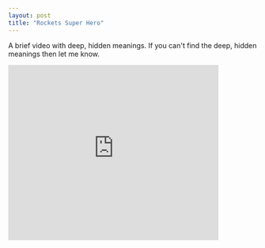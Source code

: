 ```yaml
---
layout: post
title: "Rockets Super Hero"
---
```


<p>A brief video with deep, hidden meanings.  If you can't find the deep, hidden meanings then let me know.</p>
<embed src="http://www.youtube.com/v/pcNaSJcPPlI&amp;rel=1" width="425" height="355" type="application/x-shockwave-flash" wmode="transparent"></embed>
